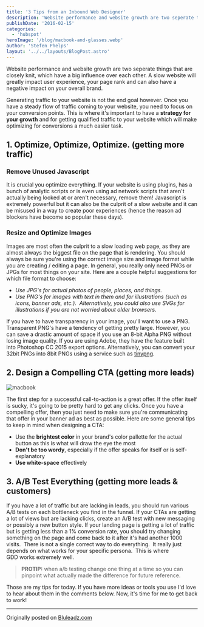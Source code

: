 ```yaml
---
title: '3 Tips from an Inbound Web Designer'
description: 'Website performance and website growth are two seperate things that are closely knit, which have a big influence over each other. A slow website will greatly impact user experience, your page rank and can also have a negative impact on your overall brand'
publishDate: '2016-02-15'
categories:
  - 'hubspot'
heroImage: '/blog/macbook-and-glasses.webp'
author: 'Stefen Phelps'
layout: '../../layouts/BlogPost.astro'
---
```


Website performance and website growth are two seperate things that are closely knit, which have a big influence over each other. A slow website will greatly impact user experience, your page rank and can also have a negative impact on your overall brand.

Generating traffic to your website is not the end goal however. Once you have a steady flow of traffic coming to your website, you need to focus on your conversion points. This is where it's important to have a **strategy for your growth** and for getting qualified traffic to your website which will make optimizing for conversions a much easier task.

## **1.** Optimize, Optimize, Optimize. (getting more traffic)

### Remove Unused Javascript

It is crucial you optimize everything. If your website is using plugins, has a bunch of analytic scripts or is even using ad network scripts that aren't actually being looked at or aren't necessary, remove them! Javascript is extremely powerful but it can also be the culprit of a slow website and it can be misused in a way to create poor experiences (hence the reason ad blockers have become so popular these days).

### Resize and Optimize Images

Images are most often the culprit to a slow loading web page, as they are almost always the biggest file on the page that is rendering. You should always be sure you're using the correct image size and image format while you are creating / editing a page. In general, you really only need PNGs or JPGs for most things on your site. Here are a couple helpful suggestions for which file format to choose:

- _Use JPG's for actual photos of people, places, and things._
- _Use PNG's for images with text in them and for illustrations (such as icons, banner ads, etc.).  Alternatively, you could also use SVGs for illustrations if you are not worried about older browsers._

If you have to have transparency in your image, you'll want to use a PNG. Transparent PNG's have a tendency of getting pretty large. However, you can save a drastic amount of space if you use an 8-bit Alpha PNG without losing image quality. If you are using Adobe, they have the feature built into Photoshop CC 2015 export options. Alternatively, you can convert your 32bit PNGs into 8bit PNGs using a service such as [tinypng](https://tinypng.com/).

## **2.** Design a Compelling CTA (getting more leads)

![macbook](/blog/macbook-and-glasses.webp)

The first step for a successful call-to-action is a great offer. If the offer itself is sucky, it's going to be pretty hard to get any clicks. Once you have a compelling offer, then you just need to make sure you're communicating that offer in your banner ad as best as possible. Here are some general tips to keep in mind when designing a CTA:

- Use the **brightest color** in your brand's color pallette for the actual button as this is what will draw the eye the most
- **Don't be too wordy**, especially if the offer speaks for itself or is self-explanatory
- **Use white-space** effectively

## **3.** A/B Test Everything (getting more leads & customers)

If you have a lot of traffic but are lacking in leads, you should run various A/B tests on each bottleneck you find in the funnel. If your CTAs are getting a lot of views but are lacking clicks, create an A/B test with new messaging or possibly a new button style. If your landing page is getting a lot of traffic but is getting less than a 1% conversion rate, you should try changing something on the page and come back to it after it's had another 1000 visits.  There is not a single correct way to do everything.  It really just depends on what works for your specific persona.  This is where GDD works extremely well.

> **PROTIP:** when a/b testing change one thing at a time so you can pinpoint what actually made the difference for future reference.

Those are my tips for today. If you have more ideas or tools you use I'd love to hear about them in the comments below. Now, it's time for me to get back to work!

---

Originally posted on [Bluleadz.com](http://www.bluleadz.com/blog/3-tips-from-an-inbound-designer)

